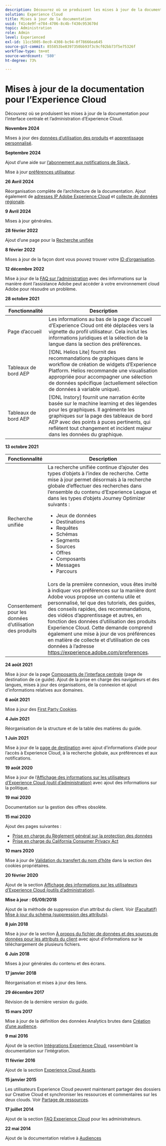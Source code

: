 ```yaml
---
description: Découvrez où se produisent les mises à jour de la documentation pour les composants d’interface courants d’Experience Cloud.
solution: Experience Cloud
title: Mises à jour de la documentation
uuid: f41c4e9f-e784-4706-8c4b-f430c953670d
topic: Administration
role: Admin
level: Experienced
exl-id: 11cc5005-8ec0-4308-bc94-0f78666ea645
source-git-commit: 855853be8397350bb93f3c9cf02bb73f5e75326f
workflow-type: tm+mt
source-wordcount: '580'
ht-degree: 73%

---
```


# Mises à jour de la documentation pour l’Experience Cloud

Découvrez où se produisent les mises à jour de la documentation pour l’interface centrale et l’administration d’Experience Cloud.

**Novembre 2024**

Mises à jour des [données d’utilisation des produits](../features/account-preferences.md) et [apprentissage personnalisé](../features/personalized-learning.md).

**Septembre 2024**

Ajout d’une aide sur [l’abonnement aux notifications de Slack ](../features/account-preferences.md#subscribe-to-slack-notifications).

Mise à jour [préférences utilisateur](../features/account-preferences.md).

**26 Avril 2024**

Réorganisation complète de l’architecture de la documentation. Ajout également de [adresses IP Adobe Experience Cloud](../data-collection/ip-addresses.md) et [collecte de données régionale](../data-collection/rdc.md).

**9 Avril 2024**

Mises à jour générales.

**28 février 2022**

Ajout d’une page pour la [Recherche unifiée](../features/search.md)

**8 février 2022**

Mises à jour de la façon dont vous pouvez trouver votre [ID d’organisation](../administration/organizations.md).

**12 décembre 2022**

Mise à jour de la [FAQ sur l’administration](faq.md) avec des informations sur la manière dont l’assistance Adobe peut accéder à votre environnement cloud Adobe pour résoudre un problème.

**28 octobre 2021**

| Fonctionnalité | Description |
| ------- | ------- |
| Page d’accueil | Les informations au bas de la page d’accueil d’Experience Cloud ont été déplacées vers la vignette du profil utilisateur. Cela inclut les informations juridiques et la sélection de la langue dans la section des préférences. |
| Tableaux de bord AEP | [!DNL Helios Lite] fournit des recommandations de graphiques dans le workflow de création de widgets d’Experience Platform. Helios recommande une visualisation appropriée pour accompagner une sélection de données spécifique (actuellement sélection de données à variable unique). |
| Tableaux de bord AEP | [!DNL Instory] fournit une narration écrite basée sur le machine learning et des légendes pour les graphiques. Il agrémente les graphiques sur la page des tableaux de bord AEP avec des points à puces pertinents, qui reflètent tout changement et incident majeur dans les données du graphique. |

**13 octobre 2021**

| Fonctionnalité | Description |
| ------- | ------- |
| Recherche unifiée | La recherche unifiée continue dʼajouter des types dʼobjets à lʼindex de recherche. Cette mise à jour permet désormais à la recherche globale dʼeffectuer des recherches dans lʼensemble du contenu dʼExperience League et dans les types dʼobjets Journey Optimizer suivants : <ul><li>Jeux de données</li><li>Destinations</li><li>Requêtes</li><li>Schémas</li><li>Segments</li><li>Sources</li><li>Offres</li><li>Composants</li><li>Messages</li><li>Parcours</li></ul> |
| Consentement pour les données dʼutilisation des produits | Lors de la première connexion, vous êtes invité à indiquer vos préférences sur la manière dont Adobe vous propose un contenu utile et personnalisé, tel que des tutoriels, des guides, des conseils rapides, des recommandations, des vidéos dʼapprentissage et autres, en fonction des données dʼutilisation des produits Experience Cloud. Cette demande comprend également une mise à jour de vos préférences en matière de collecte et dʼutilisation de ces données à lʼadresse <https://experience.adobe.com/preferences>. |

**24 août 2021**

Mise à jour de la page [Composants de lʼinterface centrale](../experience-cloud.md) (page de destination de ce guide). Ajout de la prise en charge des navigateurs et des langues, mises à jour des organisations, de la connexion et ajout dʼinformations relatives aux domaines.

**6 août 2021**

Mise à jour des [First Party Cookies](../data-collection/adobe-managed-cert.md).

**4 Juin 2021**

Réorganisation de la structure et de la table des matières du guide.

**1 Juin 2021**

Mise à jour de la [page de destination](../experience-cloud.md) avec ajout d’informations d’aide pour l’accès à Experience Cloud, à la recherche globale, aux préférences et aux notifications.

**19 août 2020**

Mise à jour de l’[Affichage des informations sur les utilisateurs d’Experience Cloud (outil d’administration)](../administration/admin-tool-experience-cloud.md) avec ajout des informations sur la politique.

**19 mai 2020**

Documentation sur la gestion des offres obsolète.

**15 mai 2020**

Ajout des pages suivantes :

* [Prise en charge du Règlement général sur la protection des données](../services/customer-attributes/gdpr.md)
* [Prise en charge du California Consumer Privacy Act](../services/customer-attributes/ccpa.md)

**10 mars 2020**

Mise à jour de [Validation du transfert du nom d’hôte](../data-collection/adobe-managed-cert.md) dans la section des cookies propriétaires.

**20 février 2020**

Ajout de la section [Affichage des informations sur les utilisateurs d’Experience Cloud (outils d’administration)](../administration/admin-tool-experience-cloud.md).

**Mise à jour : 05/09/2018**

Ajout de la méthode de suppression d’un attribut du client. Voir [(Facultatif) Mise à jour du schéma (suppression des attributs)](../services/customer-attributes/t-crs-usecase.md).

**8 juin 2018**

Mise à jour de la section [À propos du fichier de données et des sources de données pour les attributs du client](../services/customer-attributes/crs-data-file.md) avec ajout d’informations sur le téléchargement de plusieurs fichiers.

**6 Juin 2018**

Mises à jour générales du contenu et des écrans.

**17 janvier 2018**

Réorganisation et mises à jour des liens.

**29 décembre 2017**

Révision de la dernière version du guide.

**15 mars 2017**

Mise à jour de la définition des données Analytics brutes dans [Création d’une audience](../services/audiences/create.md).

**9 mai 2016**

Ajout de la section [Intégrations Experience Cloud](../administration/integrations.md), rassemblant la documentation sur l’intégration.

**11 février 2016**

Ajout de la section [Experience Cloud Assets](../services/assets/experience-cloud-assets.md).

**15 janvier 2015**

Les utilisateurs Experience Cloud peuvent maintenant partager des dossiers sur Creative Cloud et synchroniser les ressources et commentaires sur les deux clouds. Voir [Partage de ressources](../services/assets/creative-cloud.md).

**17 juillet 2014**

Ajout de la section [FAQ Experience Cloud](faq.md) pour les administrateurs.

**22 mai 2014**

Ajout de la documentation relative à [ Audiences ](../services/audiences/overview.md)
